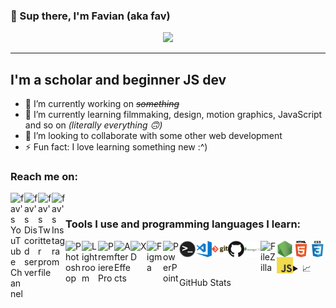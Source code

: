 ### 👋 Sup there, I'm Favian (aka fav)

<div align="center">
  <img src="https://i.imgur.com/7Z2Vgmy.gif">
</div>

---

## I'm a scholar and beginner JS dev

- 🔭 I’m currently working on _~~something~~_
- 🌱 I’m currently learning filmmaking, design, motion graphics, JavaScript and so on _(literally everything 🙃)_
- 👯 I’m looking to collaborate with some other web development
- ⚡ Fun fact: I love learning something new :^)

### Reach me on:

[<img align="left" alt="fav's YouTube Channel" width="22px" src="https://cdn.jsdelivr.net/npm/simple-icons@v3/icons/youtube.svg" />](https://goo.gl/2v8SDU)
[<img align="left" alt="fav's Discord server" width="22px" src="https://cdn.jsdelivr.net/npm/simple-icons@v3/icons/discord.svg" />](https://discord.io/favcommunity)
[<img align="left" alt="fav's Twitter profile" width="22px" src="https://cdn.jsdelivr.net/npm/simple-icons@v3/icons/twitter.svg" />](https://twitter.com/favianrizqulloh)
[<img align="left" alt="fav's Instagram" width="22px" src="https://cdn.jsdelivr.net/npm/simple-icons@v3/icons/instagram.svg" />](https://www.instagram.com/favianrizqulloh)

<br />

### Tools I use and programming languages I learn:

[<img align="left" alt="Photoshop" width="26px" src="https://www.adobe.com/content/dam/cc/icons/photoshop-mobile.svg" />](https://www.photoshop.com/)
[<img align="left" alt="Lightroom" width="26px" src="https://www.adobe.com/content/dam/cc/us/en/creative-cloud/lightroom-cc.svg" />](https://lightroom.adobe.com/)
[<img align="left" alt="Premiere Pro" width="26px" src="https://www.adobe.com/content/dam/cc/icons/pr_cc_app_RGB.svg" />](https://www.adobe.com/products/premiere.html)
[<img align="left" alt="After Effects" width="26px" src="https://www.adobe.com/content/dam/cc/icons/aftereffects.svg" />](https://www.adobe.com/products/aftereffects.html)
[<img align="left" alt="XD" width="26px" src="https://www.adobe.com/content/dam/cc/icons/xd.svg" />](https://www.adobe.com/products/xd.html)
[<img align="left" alt="Figma" width="26px" src="https://upload.wikimedia.org/wikipedia/commons/3/33/Figma-logo.svg" />](https://www.figma.com)
[<img align="left" alt="PowerPoint" width="26px" src="https://upload.wikimedia.org/wikipedia/commons/2/2e/Microsoft_Office_PowerPoint_%282018%E2%80%93present%29.svg" />](https://www.microsoft.com/en-us/microsoft-365/powerpoint)
[<img align="left" alt="Terminal" width="26px" src="https://raw.githubusercontent.com/github/explore/80688e429a7d4ef2fca1e82350fe8e3517d3494d/topics/terminal/terminal.png" />](https://github.com/Microsoft/Terminal)
[<img align="left" alt="Visual Studio Code" width="26px" src="https://raw.githubusercontent.com/github/explore/80688e429a7d4ef2fca1e82350fe8e3517d3494d/topics/visual-studio-code/visual-studio-code.png" />](https://code.visualstudio.com/)
[<img align="left" alt="Git" width="26px" src="https://raw.githubusercontent.com/github/explore/80688e429a7d4ef2fca1e82350fe8e3517d3494d/topics/git/git.png" />](https://git-scm.com/)
[<img align="left" alt="GitHub" width="26px" src="https://raw.githubusercontent.com/github/explore/78df643247d429f6cc873026c0622819ad797942/topics/github/github.png" />](https://github.com/favianrizqulloh)
[<img align="left" alt="MongoDB" width="26px" src="https://raw.githubusercontent.com/github/explore/80688e429a7d4ef2fca1e82350fe8e3517d3494d/topics/mongodb/mongodb.png" />](https://www.mongodb.com/)
[<img align="left" alt="FileZilla" width="26px" src="https://upload.wikimedia.org/wikipedia/commons/0/01/FileZilla_logo.svg" />](https://filezilla-project.org/)
[<img align="left" alt="Node.js" width="26px" src="https://raw.githubusercontent.com/github/explore/80688e429a7d4ef2fca1e82350fe8e3517d3494d/topics/nodejs/nodejs.png" />](https://www.nodejs.org/)
[<img align="left" alt="HTML5" width="26px" src="https://raw.githubusercontent.com/github/explore/80688e429a7d4ef2fca1e82350fe8e3517d3494d/topics/html/html.png" />](https://www.w3schools.com/html/)
[<img align="left" alt="CSS3" width="26px" src="https://raw.githubusercontent.com/github/explore/80688e429a7d4ef2fca1e82350fe8e3517d3494d/topics/css/css.png" />](https://www.w3schools.com/css/)
[<img align="left" alt="JavaScript" width="26px" src="https://raw.githubusercontent.com/github/explore/80688e429a7d4ef2fca1e82350fe8e3517d3494d/topics/javascript/javascript.png" />](https://www.w3schools.com/js/)

<br />
<br />

<details>
  <summary>📈 GitHub Stats</summary>

  <img align="left" alt="fav's GitHub Stats" src="https://github-readme-stats.favianrizqulloh.vercel.app/api?username=favianrizqulloh&show_icons=true&hide_border=true" />

</details>
